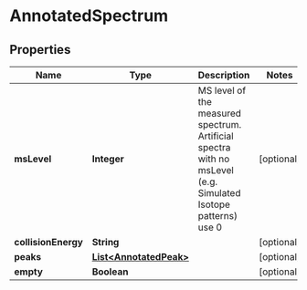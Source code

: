 

# AnnotatedSpectrum



## Properties

| Name | Type | Description | Notes |
|------------ | ------------- | ------------- | -------------|
|**msLevel** | **Integer** | MS level of the measured spectrum.  Artificial spectra with no msLevel (e.g. Simulated Isotope patterns) use 0 |  [optional] |
|**collisionEnergy** | **String** |  |  [optional] |
|**peaks** | [**List&lt;AnnotatedPeak&gt;**](AnnotatedPeak.md) |  |  [optional] |
|**empty** | **Boolean** |  |  [optional] |



